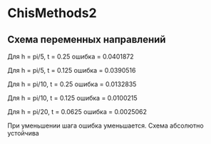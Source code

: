 # ChisMethods2

## Схема переменных направлений

Для h = pi/5, t = 0.25     ошибка = 0.0401872

Для h = pi/5, t = 0.125    ошибка = 0.0390516

Для h = pi/10, t = 0.25    ошибка = 0.0132835

Для h = pi/10, t = 0.125   ошибка = 0.0100215

Для h = pi/20, t = 0.0625  ошибка = 0.0025062


При уменьшении шага ошибка уменьшается.
Схема абсолютно устойчива
